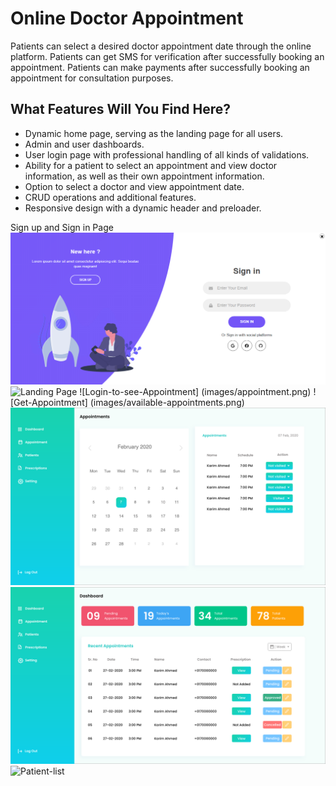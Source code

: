 # Online Doctor Appointment

Patients can select a desired doctor appointment date through the online platform. 
Patients can get SMS for verification after successfully booking an appointment.
Patients can make payments after successfully booking an appointment for consultation purposes.


## What Features Will You Find Here?
- Dynamic home page, serving as the landing page for all users.
- Admin and user dashboards.
- User login page with professional handling of all kinds of validations.
- Ability for a patient to select an appointment and view doctor information, as well as their own appointment information.
- Option to select a doctor and view appointment date.
- CRUD operations and additional features.
- Responsive design with a dynamic header and preloader.


Sign up and Sign in Page
![Signup Page ](images/signup.png) 
![Landing Page](images/landing-page.png)
![Login-to-see-Appointment] (images/appointment.png)
![Get-Appointment] (images/available-appointments.png)
![See-Your-Appointments](images/users-appointments.png)
![Admin-dashboard](images/admin-dashboard.png)
![Patient-list](images/aptient-list.png)

